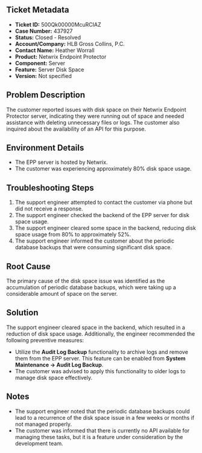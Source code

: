 ## Ticket Metadata
- **Ticket ID:** 500Qk00000McuRCIAZ
- **Case Number:** 437927
- **Status:** Closed - Resolved
- **Account/Company:** HLB Gross Collins, P.C.
- **Contact Name:** Heather Worrall
- **Product:** Netwrix Endpoint Protector
- **Component:** Server
- **Feature:** Server Disk Space
- **Version:** Not specified

## Problem Description
The customer reported issues with disk space on their Netwrix Endpoint Protector server, indicating they were running out of space and needed assistance with deleting unnecessary files or logs. The customer also inquired about the availability of an API for this purpose.

## Environment Details
- The EPP server is hosted by Netwrix.
- The customer was experiencing approximately 80% disk space usage.

## Troubleshooting Steps
1. The support engineer attempted to contact the customer via phone but did not receive a response.
2. The support engineer checked the backend of the EPP server for disk space usage.
3. The support engineer cleared some space in the backend, reducing disk space usage from 80% to approximately 52%.
4. The support engineer informed the customer about the periodic database backups that were consuming significant disk space.

## Root Cause
The primary cause of the disk space issue was identified as the accumulation of periodic database backups, which were taking up a considerable amount of space on the server.

## Solution
The support engineer cleared space in the backend, which resulted in a reduction of disk space usage. Additionally, the engineer recommended the following preventive measures:
- Utilize the **Audit Log Backup** functionality to archive logs and remove them from the EPP server. This feature can be enabled from **System Maintenance -> Audit Log Backup**.
- The customer was advised to apply this functionality to older logs to manage disk space effectively.

## Notes
- The support engineer noted that the periodic database backups could lead to a recurrence of the disk space issue in a few weeks or months if not managed properly.
- The customer was informed that there is currently no API available for managing these tasks, but it is a feature under consideration by the development team.
